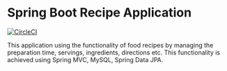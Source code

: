 # Spring Boot Recipe Application

[![CircleCI](https://circleci.com/gh/yerasoni20/spring-5-mysql-recipe-app/tree/master.svg?style=svg)](https://circleci.com/gh/yerasoni20/spring-5-mysql-recipe-app/tree/master)


This application using the functionality of food recipes by managing the preparation time, servings, ingredients, directions etc. This functionality is achieved using Spring MVC, MySQL, Spring Data JPA.
